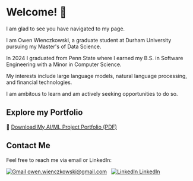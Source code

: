 # Welcome! 🎊

I am glad to see you have navigated to my page.

I am Owen Wienczkowski, a graduate student at Durham University pursuing my Master's of Data Science.

In 2024 I graduated from Penn State where I earned my B.S. in Software Engineering with a Minor in Computer Science.

My interests include large language models, natural language processing, and financial technologies. 

I am ambitous to learn and am actively seeking opportunities to do so. 

## Explore my Portfolio

📄 [Download My AI/ML Project Portfolio (PDF)](./Owen_Wienczkowski_AI_ML_Portfolio_Guide.pdf)

## Contact Me
Feel free to reach me via email or LinkedIn:

  [![Gmail](https://img.icons8.com/?size=20&id=qyRpAggnV0zH&format=png&color=000000) owen.wienczkowski@gmail.com](mailto:owen.wienczkowski@gmail.com)
  &nbsp;
  [![LinkedIn](https://i.sstatic.net/gVE0j.png) LinkedIn](https://www.linkedin.com/in/owenwienczkowski/)
  &nbsp;
